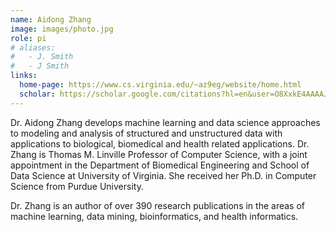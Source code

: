 ```yaml
---
name: Aidong Zhang
image: images/photo.jpg
role: pi
# aliases:
#   - J. Smith
#   - J Smith
links:
  home-page: https://www.cs.virginia.edu/~az9eg/website/home.html
  scholar: https://scholar.google.com/citations?hl=en&user=O8XxkE4AAAAJ
---
```



Dr. Aidong Zhang develops machine learning and data science approaches to modeling and analysis of structured and unstructured data with applications to biological, biomedical and health related applications. Dr. Zhang is Thomas M. Linville Professor of Computer Science, with a joint appointment in the Department of Biomedical Engineering and School of Data Science at University of Virginia. She received her Ph.D. in Computer Science from Purdue University.

Dr. Zhang is an author of over 390 research publications in the areas of machine learning, data mining, bioinformatics, and health informatics.
